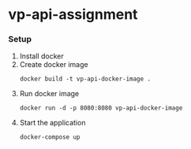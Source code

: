 # vp-api-assignment

### Setup
1. Install docker
2. Create docker image 
   ```
   docker build -t vp-api-docker-image .
3. Run docker image
    ```
    docker run -d -p 8080:8080 vp-api-docker-image
4. Start the application
    ```
    docker-compose up
